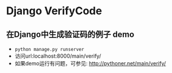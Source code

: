 Django VerifyCode
=================
在Django中生成验证码的例子
demo
----

+ ```python manage.py runserver```
+ 访问url:localhost:8000/main/verify/
+ 如果demo运行有问题，可参见: http://pythoner.net/main/verify/
